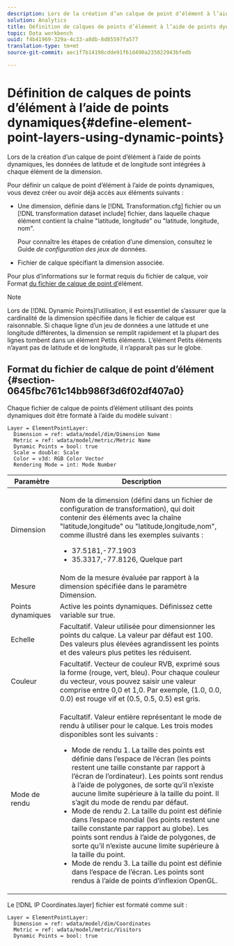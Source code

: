 ```yaml
---
description: Lors de la création d’un calque de point d’élément à l’aide de points dynamiques, les données de latitude et de longitude sont intégrées à chaque élément de la dimension.
solution: Analytics
title: Définition de calques de points d’élément à l’aide de points dynamiques
topic: Data workbench
uuid: f4b41969-329a-4c33-a8db-8d85597fa577
translation-type: tm+mt
source-git-commit: aec1f7b14198cdde91f61d490a235022943bfedb

---
```



# Définition de calques de points d’élément à l’aide de points dynamiques{#define-element-point-layers-using-dynamic-points}

Lors de la création d’un calque de point d’élément à l’aide de points dynamiques, les données de latitude et de longitude sont intégrées à chaque élément de la dimension.

Pour définir un calque de point d’élément à l’aide de points dynamiques, vous devez créer ou avoir déjà accès aux éléments suivants :

* Une dimension, définie dans le [!DNL Transformation.cfg] fichier ou un [!DNL transformation dataset include] fichier, dans laquelle chaque élément contient la chaîne &quot;latitude, longitude&quot; ou &quot;latitude, longitude, nom&quot;.

   Pour connaître les étapes de création d’une dimension, consultez le Guide *de configuration des jeux de* données.

* Fichier de calque spécifiant la dimension associée.

Pour plus d’informations sur le format requis du fichier de calque, voir Format [du fichier de calque de point d’](../../../../home/c-get-started/c-im-layers/c-elmt-pt-layers/c-elmt-pt-dyn-pts.md#section-0645fbc761c14bb986f3d6f02df407a0)élément.

>[!NOTE]
>
>Lors de [!DNL Dynamic Points]l’utilisation, il est essentiel de s’assurer que la cardinalité de la dimension spécifiée dans le fichier de calque est raisonnable. Si chaque ligne d’un jeu de données a une latitude et une longitude différentes, la dimension se remplit rapidement et la plupart des lignes tombent dans un élément Petits éléments. L’élément Petits éléments n’ayant pas de latitude et de longitude, il n’apparaît pas sur le globe.

## Format du fichier de calque de point d’élément {#section-0645fbc761c14bb986f3d6f02df407a0}

Chaque fichier de calque de points d’élément utilisant des points dynamiques doit être formaté à l’aide du modèle suivant :

```
Layer = ElementPointLayer:
  Dimension = ref: wdata/model/dim/Dimension Name
  Metric = ref: wdata/model/metric/Metric Name
  Dynamic Points = bool: true
  Scale = double: Scale
  Color = v3d: RGB Color Vector
  Rendering Mode = int: Mode Number
```

<table id="table_8756BDCC49F447C0855BA64BC0078A0C"> 
 <thead> 
  <tr> 
   <th colname="col1" class="entry"> Paramètre </th> 
   <th colname="col2" class="entry"> Description </th> 
  </tr> 
 </thead>
 <tbody> 
  <tr> 
   <td colname="col1"> Dimension </td> 
   <td colname="col2"> <p>Nom de la dimension (défini dans un fichier de configuration de transformation), qui doit contenir des éléments avec la chaîne "latitude,longitude" ou "latitude,longitude,nom", comme illustré dans les exemples suivants : 
     <ul id="ul_CC12F05459C640F5AB3C295932B04F83"> 
      <li id="li_9023CFA04A0F407E9DF0E1A4D71BB18C">37.5181,-77.1903 </li> 
      <li id="li_F002AB3AB98049A4AF1588B51167C7FA">35.3317,-77.8126, Quelque part </li> 
     </ul> </p> </td> 
  </tr> 
  <tr> 
   <td colname="col1"> Mesure </td> 
   <td colname="col2"> Nom de la mesure évaluée par rapport à la dimension spécifiée dans le paramètre Dimension. </td> 
  </tr> 
  <tr> 
   <td colname="col1"> Points dynamiques </td> 
   <td colname="col2"> Active les points dynamiques. Définissez cette variable sur true. </td> 
  </tr> 
  <tr> 
   <td colname="col1"> Echelle </td> 
   <td colname="col2"> Facultatif. Valeur utilisée pour dimensionner les points du calque. La valeur par défaut est 100. Des valeurs plus élevées agrandissent les points et des valeurs plus petites les réduisent. </td> 
  </tr> 
  <tr> 
   <td colname="col1"> Couleur </td> 
   <td colname="col2"> Facultatif. Vecteur de couleur RVB, exprimé sous la forme (rouge, vert, bleu). Pour chaque couleur du vecteur, vous pouvez saisir une valeur comprise entre 0,0 et 1,0. Par exemple, (1.0, 0.0, 0.0) est rouge vif et (0.5, 0.5, 0.5) est gris. </td> 
  </tr> 
  <tr> 
   <td colname="col1"> Mode de rendu </td> 
   <td colname="col2"> <p>Facultatif. Valeur entière représentant le mode de rendu à utiliser pour le calque. Les trois modes disponibles sont les suivants : 
     <ul id="ul_C7A74B9B085741C8B7116E4F110DF830"> 
      <li id="li_75CC2BE35C594B6895F743A1967A2E07">Mode de rendu 1. La taille des points est définie dans l’espace de l’écran (les points restent une taille constante par rapport à l’écran de l’ordinateur). Les points sont rendus à l’aide de polygones, de sorte qu’il n’existe aucune limite supérieure à la taille du point. Il s’agit du mode de rendu par défaut. </li> 
      <li id="li_5B19C5B0F59548E28DCE7F7CD319E210">Mode de rendu 2. La taille du point est définie dans l’espace mondial (les points restent une taille constante par rapport au globe). Les points sont rendus à l’aide de polygones, de sorte qu’il n’existe aucune limite supérieure à la taille du point. </li> 
      <li id="li_DF0C9AEFE82642C9BD5AEA79770D2896">Mode de rendu 3. La taille du point est définie dans l’espace de l’écran. Les points sont rendus à l’aide de points d’inflexion OpenGL. </li> 
     </ul> </p> </td> 
  </tr> 
 </tbody> 
</table>

Le [!DNL IP Coordinates.layer] fichier est formaté comme suit :

```
Layer = ElementPointLayer:
  Dimension = ref: wdata/model/dim/Coordinates
  Metric = ref: wdata/model/metric/Visitors
  Dynamic Points = bool: true
```

